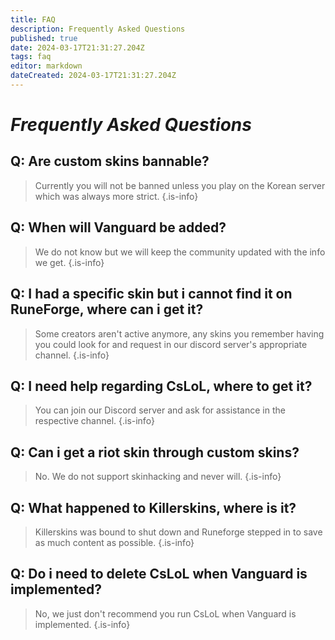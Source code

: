 ```yaml
---
title: FAQ
description: Frequently Asked Questions
published: true
date: 2024-03-17T21:31:27.204Z
tags: faq
editor: markdown
dateCreated: 2024-03-17T21:31:27.204Z
---
```


# *Frequently Asked Questions*

## Q: Are custom skins bannable?
> Currently you will not be banned unless you play on the Korean server which was always more strict.
{.is-info}

## Q: When will Vanguard be added?
> We do not know but we will keep the community updated with the info we get.
{.is-info}

## Q: I had a specific skin but i cannot find it on RuneForge, where can i get it?
> Some creators aren't active anymore, any skins you remember having you could look for and request in our discord server's appropriate channel.
{.is-info}

## Q: I need help regarding CsLoL, where to get it?
> You can join our Discord server and ask for assistance in the respective channel.
{.is-info}

## Q: Can i get a riot skin through custom skins?
> No. We do not support skinhacking and never will.
{.is-info}
## Q: What happened to Killerskins, where is it?
> Killerskins was bound to shut down and Runeforge stepped in to save as much content as possible.
{.is-info}

## Q: Do i need to delete CsLoL when Vanguard is implemented?
> No, we just don't recommend you run CsLoL when Vanguard is implemented.
{.is-info}